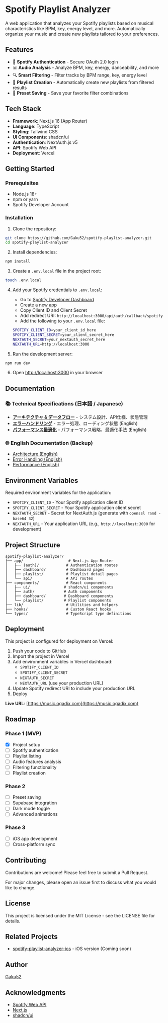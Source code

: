 # Spotify Playlist Analyzer

A web application that analyzes your Spotify playlists based on musical characteristics like BPM, key, energy level, and more. Automatically organize your music and create new playlists tailored to your preferences.

## Features

- 🎵 **Spotify Authentication** - Secure OAuth 2.0 login
- 📊 **Audio Analysis** - Analyze BPM, key, energy, danceability, and more
- 🔍 **Smart Filtering** - Filter tracks by BPM range, key, energy level
- 📝 **Playlist Creation** - Automatically create new playlists from filtered results
- 💾 **Preset Saving** - Save your favorite filter combinations

## Tech Stack

- **Framework**: Next.js 16 (App Router)
- **Language**: TypeScript
- **Styling**: Tailwind CSS
- **UI Components**: shadcn/ui
- **Authentication**: NextAuth.js v5
- **API**: Spotify Web API
- **Deployment**: Vercel

## Getting Started

### Prerequisites

- Node.js 18+
- npm or yarn
- Spotify Developer Account

### Installation

1. Clone the repository:
```bash
git clone https://github.com/Gaku52/spotify-playlist-analyzer.git
cd spotify-playlist-analyzer
```

2. Install dependencies:
```bash
npm install
```

3. Create a `.env.local` file in the project root:
```bash
touch .env.local
```

4. Add your Spotify credentials to `.env.local`:
   - Go to [Spotify Developer Dashboard](https://developer.spotify.com/dashboard)
   - Create a new app
   - Copy Client ID and Client Secret
   - Add redirect URI: `http://localhost:3000/api/auth/callback/spotify`
   - Add the following to your `.env.local` file:
   ```bash
   SPOTIFY_CLIENT_ID=your_client_id_here
   SPOTIFY_CLIENT_SECRET=your_client_secret_here
   NEXTAUTH_SECRET=your_nextauth_secret_here
   NEXTAUTH_URL=http://localhost:3000
   ```

5. Run the development server:
```bash
npm run dev
```

6. Open [http://localhost:3000](http://localhost:3000) in your browser

## Documentation

### 📚 Technical Specifications (日本語 / Japanese)

- **[アーキテクチャ & データフロー](./ARCHITECTURE.md)** - システム設計、API仕様、状態管理
- **[エラーハンドリング](./ERROR_HANDLING_en.md)** - エラー処理、ローディング状態 (English)
- **[パフォーマンス最適化](./PERFORMANCE_en.md)** - パフォーマンス戦略、最適化手法 (English)

### 🌐 English Documentation (Backup)

- [Architecture (English)](./ARCHITECTURE_en.md)
- [Error Handling (English)](./ERROR_HANDLING_en.md)
- [Performance (English)](./PERFORMANCE_en.md)

## Environment Variables

Required environment variables for the application:

- `SPOTIFY_CLIENT_ID` - Your Spotify application client ID
- `SPOTIFY_CLIENT_SECRET` - Your Spotify application client secret
- `NEXTAUTH_SECRET` - Secret for NextAuth.js (generate with `openssl rand -base64 32`)
- `NEXTAUTH_URL` - Your application URL (e.g., `http://localhost:3000` for development)

## Project Structure

```
spotify-playlist-analyzer/
├── app/                    # Next.js App Router
│   ├── (auth)/            # Authentication routes
│   ├── dashboard/         # Dashboard pages
│   ├── playlist/          # Playlist detail pages
│   └── api/               # API routes
├── components/            # React components
│   ├── ui/               # shadcn/ui components
│   ├── auth/             # Auth components
│   ├── dashboard/        # Dashboard components
│   └── playlist/         # Playlist components
├── lib/                   # Utilities and helpers
├── hooks/                 # Custom React hooks
└── types/                 # TypeScript type definitions
```

## Deployment

This project is configured for deployment on Vercel:

1. Push your code to GitHub
2. Import the project in Vercel
3. Add environment variables in Vercel dashboard:
   - `SPOTIFY_CLIENT_ID`
   - `SPOTIFY_CLIENT_SECRET`
   - `NEXTAUTH_SECRET`
   - `NEXTAUTH_URL` (use your production URL)
4. Update Spotify redirect URI to include your production URL
5. Deploy

**Live URL**: [https://music.ogadix.com](https://music.ogadix.com)

## Roadmap

### Phase 1 (MVP)
- [x] Project setup
- [ ] Spotify authentication
- [ ] Playlist listing
- [ ] Audio features analysis
- [ ] Filtering functionality
- [ ] Playlist creation

### Phase 2
- [ ] Preset saving
- [ ] Supabase integration
- [ ] Dark mode toggle
- [ ] Advanced animations

### Phase 3
- [ ] iOS app development
- [ ] Cross-platform sync

## Contributing

Contributions are welcome! Please feel free to submit a Pull Request.

For major changes, please open an issue first to discuss what you would like to change.

## License

This project is licensed under the MIT License - see the LICENSE file for details.

## Related Projects

- [spotify-playlist-analyzer-ios](https://github.com/Gaku52/spotify-playlist-analyzer-ios) - iOS version (Coming soon)

## Author

[Gaku52](https://github.com/Gaku52)

## Acknowledgments

- [Spotify Web API](https://developer.spotify.com/documentation/web-api)
- [Next.js](https://nextjs.org/)
- [shadcn/ui](https://ui.shadcn.com/)
